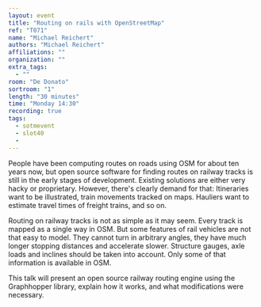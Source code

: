 ```yaml
---
layout: event
title: "Routing on rails with OpenStreetMap"
ref: "T071"
name: "Michael Reichert"
authors: "Michael Reichert"
affiliations: ""
organization: ""
extra_tags:
  - ""
room: "De Donato"
sortroom: "1"
length: "30 minutes"
time: "Monday 14:30"
recording: true
tags:
  - sotmevent
  - slot40
  - 
---
```

People have been computing routes on roads using OSM for about ten years now, but open source software for finding routes on railway tracks is still in the early stages of development. Existing solutions are either very hacky or proprietary. However, there&#39;s clearly demand for that: Itineraries want to be illustrated, train movements tracked on maps. Hauliers want to estimate travel times of freight trains, and so on.

Routing on railway tracks is not as simple as it may seem. Every track is mapped as a single way in OSM. But some features of rail vehicles are not that easy to model. They cannot turn in arbitrary angles, they have much longer stopping distances and accelerate slower. Structure gauges, axle loads and inclines should be taken into account. Only some of that information is available in OSM.

This talk will present an open source railway routing engine using the Graphhopper library, explain how it works, and what modifications were necessary.